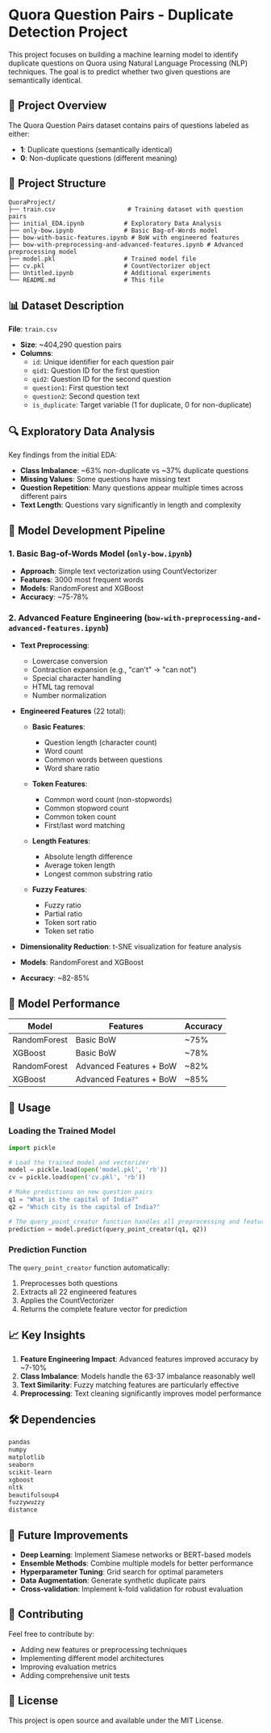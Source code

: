 # Quora Question Pairs - Duplicate Detection Project

This project focuses on building a machine learning model to identify duplicate questions on Quora using Natural Language Processing (NLP) techniques. The goal is to predict whether two given questions are semantically identical.

## 🎯 Project Overview

The Quora Question Pairs dataset contains pairs of questions labeled as either:
- **1**: Duplicate questions (semantically identical)
- **0**: Non-duplicate questions (different meaning)

## 📁 Project Structure

```
QuoraProject/
├── train.csv                    # Training dataset with question pairs
├── initial_EDA.ipynb           # Exploratory Data Analysis
├── only-bow.ipynb              # Basic Bag-of-Words model
├── bow-with-basic-features.ipynb # BoW with engineered features
├── bow-with-preprocessing-and-advanced-features.ipynb # Advanced preprocessing model
├── model.pkl                   # Trained model file
├── cv.pkl                      # CountVectorizer object
├── Untitled.ipynb              # Additional experiments
└── README.md                   # This file
```

## 📊 Dataset Description

**File**: `train.csv`
- **Size**: ~404,290 question pairs
- **Columns**:
  - `id`: Unique identifier for each question pair
  - `qid1`: Question ID for the first question
  - `qid2`: Question ID for the second question
  - `question1`: First question text
  - `question2`: Second question text
  - `is_duplicate`: Target variable (1 for duplicate, 0 for non-duplicate)

## 🔍 Exploratory Data Analysis

Key findings from the initial EDA:
- **Class Imbalance**: ~63% non-duplicate vs ~37% duplicate questions
- **Missing Values**: Some questions have missing text
- **Question Repetition**: Many questions appear multiple times across different pairs
- **Text Length**: Questions vary significantly in length and complexity

## 🚀 Model Development Pipeline

### 1. Basic Bag-of-Words Model (`only-bow.ipynb`)
- **Approach**: Simple text vectorization using CountVectorizer
- **Features**: 3000 most frequent words
- **Models**: RandomForest and XGBoost
- **Accuracy**: ~75-78%

### 2. Advanced Feature Engineering (`bow-with-preprocessing-and-advanced-features.ipynb`)
- **Text Preprocessing**:
  - Lowercase conversion
  - Contraction expansion (e.g., "can't" → "can not")
  - Special character handling
  - HTML tag removal
  - Number normalization

- **Engineered Features** (22 total):
  - **Basic Features**:
    - Question length (character count)
    - Word count
    - Common words between questions
    - Word share ratio
  
  - **Token Features**:
    - Common word count (non-stopwords)
    - Common stopword count
    - Common token count
    - First/last word matching
  
  - **Length Features**:
    - Absolute length difference
    - Average token length
    - Longest common substring ratio
  
  - **Fuzzy Features**:
    - Fuzzy ratio
    - Partial ratio
    - Token sort ratio
    - Token set ratio

- **Dimensionality Reduction**: t-SNE visualization for feature analysis
- **Models**: RandomForest and XGBoost
- **Accuracy**: ~82-85%

## 🧪 Model Performance

| Model | Features | Accuracy |
|-------|----------|----------|
| RandomForest | Basic BoW | ~75% |
| XGBoost | Basic BoW | ~78% |
| RandomForest | Advanced Features + BoW | ~82% |
| XGBoost | Advanced Features + BoW | ~85% |

## 🔧 Usage

### Loading the Trained Model

```python
import pickle

# Load the trained model and vectorizer
model = pickle.load(open('model.pkl', 'rb'))
cv = pickle.load(open('cv.pkl', 'rb'))

# Make predictions on new question pairs
q1 = "What is the capital of India?"
q2 = "Which city is the capital of India?"

# The query_point_creator function handles all preprocessing and feature engineering
prediction = model.predict(query_point_creator(q1, q2))
```

### Prediction Function

The `query_point_creator` function automatically:
1. Preprocesses both questions
2. Extracts all 22 engineered features
3. Applies the CountVectorizer
4. Returns the complete feature vector for prediction

## 📈 Key Insights

1. **Feature Engineering Impact**: Advanced features improved accuracy by ~7-10%
2. **Class Imbalance**: Models handle the 63-37 imbalance reasonably well
3. **Text Similarity**: Fuzzy matching features are particularly effective
4. **Preprocessing**: Text cleaning significantly improves model performance

## 🛠️ Dependencies

```python
pandas
numpy
matplotlib
seaborn
scikit-learn
xgboost
nltk
beautifulsoup4
fuzzywuzzy
distance
```

## 🚀 Future Improvements

- **Deep Learning**: Implement Siamese networks or BERT-based models
- **Ensemble Methods**: Combine multiple models for better performance
- **Hyperparameter Tuning**: Grid search for optimal parameters
- **Data Augmentation**: Generate synthetic duplicate pairs
- **Cross-validation**: Implement k-fold validation for robust evaluation

## 🤝 Contributing

Feel free to contribute by:
- Adding new features or preprocessing techniques
- Implementing different model architectures
- Improving evaluation metrics
- Adding comprehensive unit tests

## 📄 License

This project is open source and available under the MIT License.
